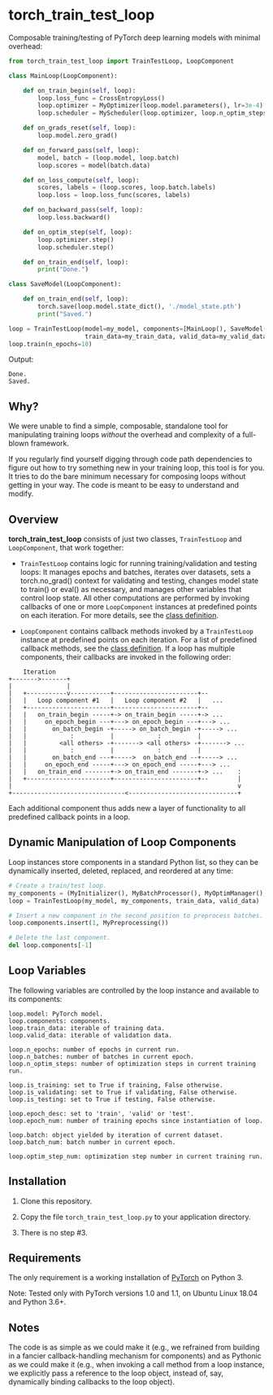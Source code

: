 # torch_train_test_loop

Composable training/testing of PyTorch deep learning models with minimal overhead:

```python
from torch_train_test_loop import TrainTestLoop, LoopComponent

class MainLoop(LoopComponent):

    def on_train_begin(self, loop):
        loop.loss_func = CrossEntropyLoss()
        loop.optimizer = MyOptimizer(loop.model.parameters(), lr=3e-4)
        loop.scheduler = MyScheduler(loop.optimizer, loop.n_optim_steps)

    def on_grads_reset(self, loop):
        loop.model.zero_grad()

    def on_forward_pass(self, loop):
        model, batch = (loop.model, loop.batch)
        loop.scores = model(batch.data)

    def on_loss_compute(self, loop):
        scores, labels = (loop.scores, loop.batch.labels)
        loop.loss = loop.loss_func(scores, labels)

    def on_backward_pass(self, loop):
        loop.loss.backward()

    def on_optim_step(self, loop):
        loop.optimizer.step()
        loop.scheduler.step()

    def on_train_end(self, loop):
        print("Done.")

class SaveModel(LoopComponent):

    def on_train_end(self, loop):
        torch.save(loop.model.state_dict(), './model_state.pth')
        print("Saved.")

loop = TrainTestLoop(model=my_model, components=[MainLoop(), SaveModel()],
                     train_data=my_train_data, valid_data=my_valid_data)
loop.train(n_epochs=10)
```
Output:
```
Done.
Saved.
```

## Why?

We were unable to find a simple, composable, standalone tool for manipulating training loops *without* the overhead and complexity of a full-blown framework.

If you regularly find yourself digging through code path dependencies to figure out how to try something new in your training loop, this tool is for you. It tries to do the bare minimum necessary for composing loops without getting in your way. The code is meant to be easy to understand and modify.

## Overview

**torch_train_test_loop** consists of just two classes, `TrainTestLoop` and `LoopComponent`, that work together:

* `TrainTestLoop` contains logic for running training/validation and testing loops: It manages epochs and batches, iterates over datasets, sets a torch.no_grad() context for validating and testing, changes model state to train() or eval() as necessary, and manages other variables that control loop state. All other computations are performed by invoking callbacks of one or more `LoopComponent` instances at predefined points on each iteration. For more details, see the [class definition](torch_train_test_loop.py).

* `LoopComponent` contains callback methods invoked by a `TrainTestLoop` instance at predefined points on each iteration. For a list of predefined callback methods, see the [class definition](torch_train_test_loop.py). If a loop has multiple components, their callbacks are invoked in the following order:

```
    Iteration
+------->-------+
|               |
|   +-----------v-----------+-----------------------+--
|   |   Loop component #1   |   Loop component #2   |   ...
|   +-----------------------+-----------------------+--
|   |   on_train_begin -----+-> on_train_begin -----+-> ...
|   |     on_epoch_begin ---+---> on_epoch_begin ---+---> ...
|   |       on_batch_begin -+-----> on_batch_begin -+-----> ...
|   |            :          |            :          |
|   |         <all others> -+-------> <all others> -+-------> ...
|   |            :          |            :          |
|   |       on_batch_end ---+----->  on_batch_end --+-----> ...
|   |     on_epoch_end -----+---> on_epoch_end -----+---> ...
|   |   on_train_end -------+-> on_train_end -------+-> ...    :
|   +-----------------------+-----------------------+--        |
|                                                              v
+-------------------------------<------------------------------+
```

Each additional component thus adds new a layer of functionality to all predefined callback points in a loop.

## Dynamic Manipulation of Loop Components

Loop instances store components in a standard Python list, so they can be dynamically inserted, deleted, replaced, and reordered at any time:

```python
# Create a train/test loop.
my_components = (MyInitializer(), MyBatchProcessor(), MyOptimManager(), MyStats())
loop = TrainTestLoop(my_model, my_components, train_data, valid_data)

# Insert a new component in the second position to preprocess batches.
loop.components.insert(1, MyPreprocessing())

# Delete the last component.
del loop.components[-1]
```

## Loop Variables

The following variables are controlled by the loop instance and available to its components:

```
loop.model: PyTorch model.
loop.components: components.
loop.train_data: iterable of training data.
loop.valid_data: iterable of validation data.

loop.n_epochs: number of epochs in current run.
loop.n_batches: number of batches in current epoch.
loop.n_optim_steps: number of optimization steps in current training run.

loop.is_training: set to True if training, False otherwise.
loop.is_validating: set to True if validating, False otherwise.
loop.is_testing: set to True if testing, False otherwise.

loop.epoch_desc: set to 'train', 'valid' or 'test'.
loop.epoch_num: number of training epochs since instantiation of loop.

loop.batch: object yielded by iteration of current dataset.
loop.batch_num: batch number in current epoch.

loop.optim_step_num: optimization step number in current training run.
```

## Installation

1. Clone this repository.

2. Copy the file `torch_train_test_loop.py` to your application directory.

3. There is no step #3.

## Requirements

The only requirement is a working installation of [PyTorch](https://pytorch.org/) on Python 3.

Note: Tested only with PyTorch versions 1.0 and 1.1, on Ubuntu Linux 18.04 and Python 3.6+.

## Notes

The code is as simple as we could make it (e.g., we refrained from building in a fancier callback-handling mechanism for components) and as Pythonic as we could make it (e.g., when invoking a call method from a loop instance, we explicitly pass a reference to the loop object, instead of, say, dynamically binding callbacks to the loop object).
